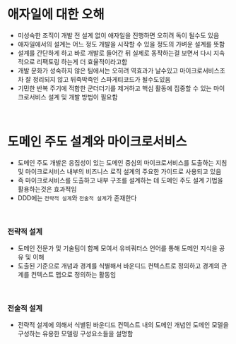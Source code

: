 # 애자일에 대한 오해

- 미성숙한 조직이 개발 전 설계 없이 애자일을 진행하면 오히려 독이 될수도 있음
- 애자일에서의 설계는 어느 정도 개발을 시작할 수 있을 정도의 가벼운 설계를 뜻함
- 설계를 간단하게 하고 바로 개발로 들어간 뒤 실제로 동작하는걸 보면서 다시 지속적으로 리팩토링 하는게 더 효율적이라고함
- 개발 문화가 성숙하지 않은 팀에서는 오히려 역효과가 날수있고 마이크로서비스조차 잘 정리되지 않고 뒤죽박죽인 스파게티코드가 될수도있음
- 기민한 반복 주기에 적합한 군더더기를 제거하고 핵심 활동에 집중할 수 있는 마이크로서비스 설계 및 개발 방법이 필요함

<br>

# 도메인 주도 설계와 마이크로서비스

- 도메인 주도 개발은 응집성이 있는 도메인 중심의 마이크로서비스를 도출하는 지침 및 마이크로서비스 내부의 비즈니스 로직 설계의 주요한 가이드로 사용되고 있음
- 즉 마이크로서비스를 도출하고 내부 구조를 설계하는 데 도메인 주도 설계 기법을 활용하는것은 효과적임
- DDD에는 `전략적 설계`와 `전술적 설계`가 존재한다

<br>

### 전략적 설계

- 도메인 전문가 및 기술팀이 함꼐 모여서 유비쿼터스 언어를 통해 도메인 지식을 공유 및 이해
- 도출된 기준으로 개념과 경계를 식별해서 바운디드 컨텍스트로 정의하고 경계의 관계를 컨텍스트 맵으로 정의하는 활동임

<br>

### 전술적 설계

- 전략적 설계에 의해서 식별된 바운디드 컨텍스트 내의 도메인 개념인 도메인 모델을 구성하는 유용한 모델링 구성요소들을 설명함
